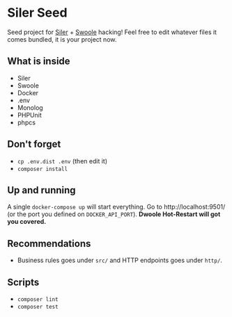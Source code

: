 # Siler Seed

Seed project for [Siler](https://siler.leocavalcante.dev/) + [Swoole](https://www.swoole.co.uk/) hacking!
Feel free to edit whatever files it comes bundled, it is your project now.

## What is inside

- Siler
- Swoole
- Docker
- .env
- Monolog
- PHPUnit
- phpcs

## Don't forget

- `cp .env.dist .env` (then edit it)
- `composer install`

## Up and running

A single `docker-compose up` will start everything.
Go to http://localhost:9501/ (or the port you defined on `DOCKER_API_PORT`).
**Dwoole Hot-Restart will got you covered.**

## Recommendations

- Business rules goes under `src/` and HTTP endpoints goes under `http/`.

## Scripts

- `composer lint`
- `composer test`
